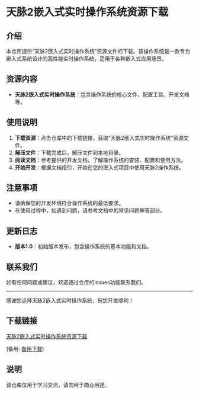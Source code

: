 # 天脉2嵌入式实时操作系统资源下载

## 介绍

本仓库提供“天脉2嵌入式实时操作系统”资源文件的下载。该操作系统是一款专为嵌入式系统设计的高性能实时操作系统，适用于各种嵌入式应用场景。

## 资源内容

- **天脉2嵌入式实时操作系统**：包含操作系统的核心文件、配置工具、开发文档等。

## 使用说明

1. **下载资源**：点击仓库中的下载链接，获取“天脉2嵌入式实时操作系统”资源文件。
2. **解压文件**：下载完成后，解压文件到本地目录。
3. **阅读文档**：参考提供的开发文档，了解操作系统的安装、配置和使用方法。
4. **开始开发**：根据文档指引，开始在您的嵌入式项目中使用天脉2操作系统。

## 注意事项

- 请确保您的开发环境符合操作系统的最低要求。
- 在使用过程中，如遇到问题，请参考文档中的常见问题解答部分。

## 更新日志

- **版本1.0**：初始版本发布，包含操作系统的基本功能和文档。

## 联系我们

如有任何问题或建议，欢迎通过仓库的Issues功能联系我们。

---

感谢您选择天脉2嵌入式实时操作系统，祝您开发顺利！

## 下载链接
[天脉2嵌入式实时操作系统资源下载](https://pan.quark.cn/s/92ece7f760ca) 

(备用: [备用下载](https://pan.baidu.com/s/1yXBrSFqY_l9-qbX33LWj1Q?pwd=1234))

## 说明

该仓库仅用于学习交流，请勿用于商业用途。
